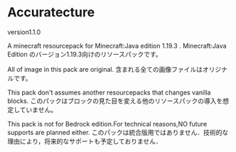 # Accuratecture

version1.1.0

A minecraft resourcepack for Minecraft:Java edition 1.19.3 .
Minecraft:Java Edition のバージョン1.19.3向けのリソースパックです。

All of image in this pack are original.
含まれる全ての画像ファイルはオリジナルです。

This pack don't assumes another resourcepacks that changes vanilla blocks.
このパックはブロックの見た目を変える他のリソースパックの導入を想定していません。

This pack is not for Bedrock edition.For technical reasons,NO future supports are planned either.
このパックは統合版用ではありません．技術的な理由により，将来的なサポートも予定しておりません．
